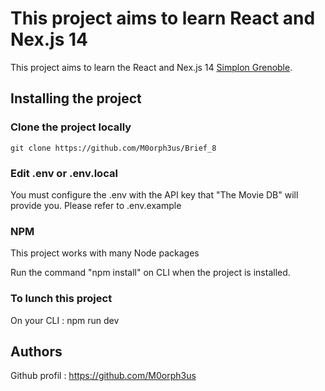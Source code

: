 # This project aims to learn React and Nex.js 14

This project aims to learn the React and Nex.js 14 [Simplon Grenoble](https://simplon.co/).

## Installing the project

### Clone the project locally

```
git clone https://github.com/M0orph3us/Brief_8

```

### Edit .env or .env.local

You must configure the .env with the API key that "The Movie DB" will provide you.
Please refer to .env.example

### NPM

This project works with many Node packages

Run the command "npm install" on CLI when the project is installed.

### To lunch this project

On your CLI : npm run dev

## Authors

Github profil : https://github.com/M0orph3us
